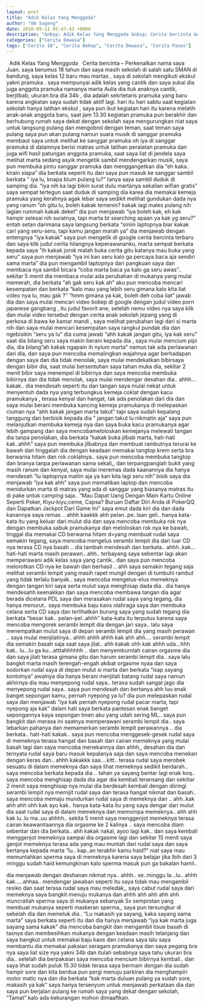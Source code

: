```yaml
---
layout: post
title: "Adik Kelas Yang Menggoda"
author: "Om Sugeng"
date: 2018-09-11 05:47:43 +0000
description: "&nbsp; Adik Kelas Yang Menggoda &nbsp; Cerita bercinta &#8211; Perkenalkan nama saya Juan. saya berumus 18 tahun dan saya masih sekolah di salah satu SMAN di bandung, saya kelas 12 baru mau martas ,..."
categories: ["Cerita Dewasa"]
tags: ["Cerita 18", "Cerita Bokep", "Cerita Dewasa", "Cerita Panas"]
---
```



&nbsp;
Adik Kelas Yang Menggoda
&nbsp;
Cerita bercinta &#8211; Perkenalkan nama saya Juan. saya berumus 18 tahun dan saya masih sekolah di salah satu SMAN di bandung, saya kelas 12 baru mau martas , saya di sekolah mengikuti ekskul yakni pramuka . saya mempunyai adik kelas yang cantik dan saya sukai dia juga anggota pramuka namanya marta Aulia dia ituk anaknya cantik, berjilbab, ukuran bra dia 34b , dia adalah sekrtetaris pramuka yang baru karena angkatan saya sudah tidak aktif lagi.
hari itu hari sabtu saat kegiatan sekolah hanya latihan ekskul , saya pun ikut kegiatan hari itu karena melatih anak-anak anggota baru, saat jam 13.30 kegiatan pramuka pun berakhir dan berhubung rumah saya dekat dengan sekolah saya mengurungkan niat saya untuk langsung pulang dan mengobrol dengan teman, saat teman saya pulang saya pun akan pulang namun suara musik di sanggar pramuka membaut saya untuk melihat ke sanggar pramuka oh iya di sanggar pramuka di dalamnya berisi matras untuk latihan peralatan pramuka dan juga wifi hasil patungan anggota pramuka,
saat saya liat di jendela saya melihat marta sedang asyik mengetik sambil mendengarkan musik, saya pun membuka pintu sanggar pramuka dan menggangetkan dia “eh kaka.. kirain siapa” dia berkata seperti itu dan saya pun masuk ke sanggar sambil berkata
” iya lu, knapa blum pulang lu?” tanya saya sambil duduk di samping dia.
“iya nih ka lagi bikin surat dulu martanya sekalian wifian gratis” saya sempat tertegun saat duduk di samping dia karea dia memakai kemeja pramuka yang kerahnya agak lebar saya sedikit melihat gundukan dada nya yang ranum
“oh gitu lu, boleh kakak temenin? kakak lagi males pulang nih lagian rummah kakak deket”
dia pun menjawab “iya boleh kak, eh kak hampir selesai nih suratnya, tapi marta bt searching apaan ya kak yg seru?” entah setan darimana saya langsung berkata
“siniin laptopnya biar kakak cari yang seru-seru, tapi kamu jangan marah ya” dia menjawab dengan entengnya
“iya kakak” saya pun mengetik di google cerita bercinta terbaru dan saya klik judul cerita hilangnya keperawananku, marta sempat berkata kepada saya
“ih kakak jorok malah buka cerita gitu katanya mau buka yang seru” saya pun menjawab
“iya ini kan seru kalo ga percaya baca aja sendiri sama marta” dia pun mengambil laptopnya dari pangkuan saya dan membaca nya sambil bicara
“coba marta baca ya kalo ga seru awas”.. sekitar 5 menit dia membaca mulai ada perubahan di mukanya yang mulai memerah, dia berkata
“ah gak seru kak ah” aku pun mencoba mencari kesempatan dan berkata “kalo mau yang lebih seru gimana kalo kita liat video nya lu, mau gak ?”
“hmm gimana ya kak, boleh deh coba liat” jawab dia dan saya mulai mencari video bokep di google dengan judul video porn japanese gangbang , itu judul favorit ane, setelah nemu video nya saya klik dan mulai video tersebut dengan cerita anak sekolah jepang yang di perkosa di bawa ke kamar mandi , saya melihat perubahan lagi dari si marta nih dan saya mulai mencari kesempatan saya rangkul pundak dia dan ngebisikin
“seru ya lu” dia cuma jawab “ahh kakak jangan gitu, iya kak seru” saat dia bilang seru saya makin berani kepada dia , saya mulai mencium pipi dia,
dia bilang”ah kakak ngapain ih nyium marta” namun tak ada perlawanan dari dia, dan saya pun mencoba memalingkan wajahnya agar berhadapan dengan saya dan dia tidak menolak,
saya mulai mendekatkan bibirsaya dengan bibir dia, saat mulai bersentuhan saya tahan muka dia, sekitar 2 menit bibir saya menempel di bibirnya dan saya mencoba membuka bibirnya dan dia tidak menolak,
saya mulai mendengar desahan dia.. ahhh… kakak.. dia mendesah seperti itu dan tangan saya mulai nekat untuk menyentuh dada nya yang terbungkus kemeja coklat dengan kacu pramukanya , terasa kenyal dan hangat,
tak ada penolakan dari dia dan saya mulai berani membuka kancing kemeja pramukanya di melepaskan ciuman nya “ahh kakak jangan marta takut” tapi saya sudah kepalang tanggung dan berbisik kepada dia
” jangan takut lu nikmatin aja” saya pun melanjutkan membuka kemeja nya dan saya buka kacu pramukanya agar lebih gampang dan saya mencobameloloskan kemejanya melewati tangan dia tanpa penolakan,
dia berkata “kakak buka jilbab marta, hati-hati kak..ahhh” saya pun membuka jilbabnya dan membuat rambutnya terurai ke bawah dan tinggalah dia dengan keadaan memakai tangtop krem serta bra berwarna hitam dan rok coklatnya..
saya pun mencoba membuka tangtop dan branya tanpa perlawanan sama sekali,, dan terpangpanglah bukit yang masih ranum dan kenyal, saya mulai meremas dada kaanannya dia hanya mendesah
“lu laptopnya matiin aja ya kan kita lagi seru nih” bisik saya dia menjawab
“iya kak ahh” saya pun mematikan laptop dan mencoba menidurkan marta di matras yang ada di sanggar yang biasanya matras itu di pake untuk camping saja..
&#8220;Mau Dapat Uang Dengan Main Kartu Online Seperti Poker, Kiyu-kiyu,ceme, Capsa? Buruan Daftar Diri Anda di PokerQQ dan Dapatkan Jackpot Dari Game Ini&#8221;
saya emut dada kiri dia dan dada kanannya saya remas ..
ahhh kaakkk ahh pelan..pe..laan geli..
hanya kata-kata itu yang keluar dari mulut dia dan saya mencoba membuka rok nya dengan membuka sabuk pramukanya dan meloloskan rok nya ke bawah, tinggal dia memakai CD berwarna hitam d=yang membuat rudal saya semakin tegang,
saya mencoba mengelus serambi lempit dia dari luar CD nya terasa CD nya basah .. dia tambah mendesah dan berkata.. ahhh..kak…hati-hati marta masih perawan…ahh.. terbayang saya sebentar lagi akan memperawani adik kelas saya yang cantik.. dan saya pun mencoba melorotkan CD nya ke bawah dan berhasil .. ahh saya semakin tegang saja melihat serambi lempit yang masih rapet mungil dengan di tumbuhi rambut yang tidak terlalu banyak..
saya mencoba mengelus-elus memeknya dengan tangan kiri saya serta mulut saya menghisap dada dia.. dia hanya mendesahh keenakkan dan saya mencoba membawa tangan dia agar berada dicelana PDL saya dan merasakan rudal saya yang tegang, dia hanya menurut..
saya membuka baju kaos olahraga saya dan membuka celana serta CD saya dan terlihatkan burung saya yang sudah tegang dia berkata “besar kak.. pelan-pel..ahhh” kata-kata itu terputus karena saya mencoba mengorek serambi lempit dia dengan jari saya..
lalu saya menempatkan mulut saya di depan serambi lempit dia yang masih perawan .. saya mulai menjilatinya.. ahhh ahhh ahhh kak ahh ahh…. serambi lempit dia semakin basah saja saat saya jilat.. ahh kakak ohh kak ahhh uda…hhh kak.. lu…lu ga ku…atttahhhhhh .. dan menyemburnlah cairan orgasme dia dan saya jilati terasa gimana gitu dan harum serambi lempit dia.. saya lalu bangkit marta masih terengah-engah akibat orgasme nyaa dan saya sodorkan rudal saya di depan mulut si marta dan berkata “isap sayang kontolnya” awalnya dia hanya berani menjilati batang rudal saya namun akhirnya dia mau menyepong rudal saya..
terasa sudah sangat jago dia menyepong rudal saya.. saya pun mendesah dan bertanya ahh luu enak banget sepongan kamu, pernah nyepong ya lu? dia pun melepaskan rudal saya dan menjawab “iya kak pernah nyepong rudal pacar marta, tapi nyepong aja kak” dalam hati saya berkata pantesan enak banget sepongannya kaya sepongan tmen aku yang udah sering ML..
saya pun bangkit dan merasa ini saatnya memperawani serambi lempit dia.. saya lebarkan pahanya dan memamerkan serambi lempit perawannya .. dia berkata.. hati-hati kakak.. saya pun mencoba menggesek-gesek rudal saya di memeknya terasa hangat dan basah dari cairan memeknya yang mulai basah lagi dan saya mencoba menekannya dan ahhh,, desahan dia dan ternyata rudal saya baru masuk kepalanya saja dan saya mencoba menekan dengan keras dan..
ahhh kakakkk saa….kitt.. terasa rudal saya merobek sesuatu di dalam memeknya dan saya lihat memeknya sedikit berdarah.. saya mencoba berkata kepada dia .. tahan ya sayang bentar lagi enak koq.. saya mencoba menghisap dada dia agar dia kembali teransang dan sekiitar 2 menit saya menghisap nya mulai dia berdesah kembali dengan diiringi serambi lempit nya memijit rudal saya dan terasa hangat nikmat dan basah..
saya mencoba memaju mundurkan rudal saya di memeknya dan .. ahh..kak ahh ahh ohh kak ayo kak.. hanya kata-kata itu yang saya dengar dari mulut dia saat rudal saya di dalam memeknya dan memompa memeknya.. ahh ahh kak lu..lu ma..uu ahhhh.. sekita 5 menit saya menggenjot memeknya terasa cairan keawanitaannya dia orgasme ke 2 kalinya ..
saya mencoba diam sebentar dan dia berkata.. ahh kakak nakal, ayoo lagi kak.. dan saya kembali menggenjot memeknya sampai dia orgasme lagi dan sekitar 15 menit saya genjot memeknya terasa ada yang mau muntah dari rudal saya dan saya bertanya kepada marta “lu.. kap..an terakhir kamu haid?” niat saya mau memuntahkan sperma saya di memeknya karena saya belajar jika lbih dari 3 minggu sudah haid kemungkinan kalo sperma masuk pun ga bakalan hamil..

dia menjawab dengan deshanan nikmat nya.. ahhh.. se..minggu la…lu.. ahhh kak…..ahhaa.. mendengar jawaban seperti itu saya tidak mau mengambil resiko dan saat terasa rudal saya mau meledak,, saya cabut rudal saya dari memeknya saya bangkit menuju mukanya dan ahhh ahh ahh ahh ahh muncratlah sperma saya di mukanya sebanyak 5x semprotan yang membuat mukanya seperti maskeran sperma,,
saya pun tersungkur di sebelah dia dan memeluk dia.. “Lu makasih ya sayang, kaka sayang sama marta” saya berkata seperti itu dan dia hanya menjawab “iya kak marta juga sayang sama kakak” dia mencoba bangkit dan mengambil tisue basah di tasnya dan membesihkan mukanya dengan keadaan masih telanjang dan saya bangkut untuk memakai baju kaos dan celana saya lalu saya membantu dia memakai pakaian seragam pramukanya dan saya pegang bra nya saya liat size nya yakni 34b dan itulah sebabnya saya tahu ukuran bra dia..
setelah dia berpakaian saya mencoba mencium bibirnya kembali.. dan saya lihat sudah puluk 15.30 tidak terasa saya bermain dengan dia sudah hampir sore dan kita berdua pun pergi menuju parkiran dia menghampiri motor matic nya dan dia berkata “kak marta duluan pulang ya sudah sore, makasih ya kak” saya hanya tersenyum untuk menjawab perkataan dia dan saya pun berjalan pulang ke rumah saya yang dekat dengan sekolah, “Tamat” kalo ada kekurangan mohon dimaaftkan.
